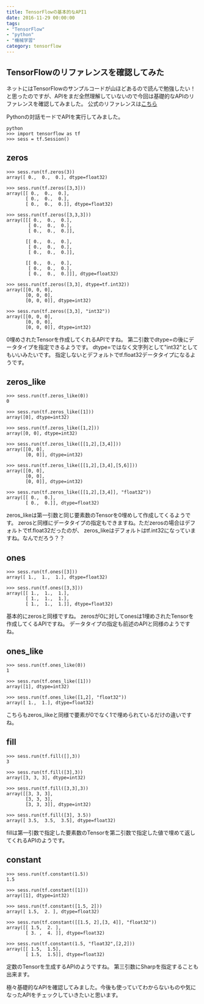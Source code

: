 ```yaml
---
title: TensorFlowの基本的なAPI1
date: 2016-11-29 00:00:00
tags:
- "TensorFlow"
- "python"
- "機械学習"
category: tensorflow
---
```

## TensorFlowのリファレンスを確認してみた

ネットにはTensorFlowのサンプルコードが山ほどあるので読んで勉強したい！と思ったのですが、APIをまだ全然理解していないので今回は基礎的なAPIのリファレンスを確認してみました。
公式のリファレンスは[こちら](https://www.tensorflow.org/api_docs/python/index.html)

Pythonの対話モードでAPIを実行してみました。

```
python
>>> import tensorflow as tf
>>> sess = tf.Session()
```

<!-- More -->

## zeros

```
>>> sess.run(tf.zeros(3))
array([ 0.,  0.,  0.], dtype=float32)

>>> sess.run(tf.zeros([3,3]))
array([[ 0.,  0.,  0.],
       [ 0.,  0.,  0.],
       [ 0.,  0.,  0.]], dtype=float32)

>>> sess.run(tf.zeros([3,3,3]))
array([[[ 0.,  0.,  0.],
        [ 0.,  0.,  0.],
        [ 0.,  0.,  0.]],

       [[ 0.,  0.,  0.],
        [ 0.,  0.,  0.],
        [ 0.,  0.,  0.]],

       [[ 0.,  0.,  0.],
        [ 0.,  0.,  0.],
        [ 0.,  0.,  0.]]], dtype=float32)

>>> sess.run(tf.zeros([3,3], dtype=tf.int32))
array([[0, 0, 0],
       [0, 0, 0],
       [0, 0, 0]], dtype=int32)

>>> sess.run(tf.zeros([3,3], "int32"))
array([[0, 0, 0],
       [0, 0, 0],
       [0, 0, 0]], dtype=int32)
```

0埋めされたTensorを作成してくれるAPIですね。
第二引数でdtype=の後にデータタイプを指定できるようです。
dtype=ではなく文字列として"int32"としてもいいみたいです。
指定しないとデフォルトでtf.float32データタイプになるようです。

## zeros_like

```
>>> sess.run(tf.zeros_like(0))
0

>>> sess.run(tf.zeros_like([1]))
array([0], dtype=int32)

>>> sess.run(tf.zeros_like([1,2]))
array([0, 0], dtype=int32)

>>> sess.run(tf.zeros_like([[1,2],[3,4]]))
array([[0, 0],
       [0, 0]], dtype=int32)

>>> sess.run(tf.zeros_like([[1,2],[3,4],[5,6]]))
array([[0, 0],
       [0, 0],
       [0, 0]], dtype=int32)

>>> sess.run(tf.zeros_like([[1,2],[3,4]], "float32"))
array([[ 0.,  0.],
       [ 0.,  0.]], dtype=float32)
```

zeros_likeは第一引数と同じ要素数のTensorを0埋めして作成してくるようです。
zerosと同様にデータタイプの指定もできますね。ただzerosの場合はデフォルトでtf.float32だったのが、
zeros_likeはデフォルトはtf.int32になっていますね。なんでだろう？？

## ones

```
>>> sess.run(tf.ones([3]))
array([ 1.,  1.,  1.], dtype=float32)

>>> sess.run(tf.ones([3,3]))
array([[ 1.,  1.,  1.],
       [ 1.,  1.,  1.],
       [ 1.,  1.,  1.]], dtype=float32)
```

基本的にzerosと同様ですね。
zerosが0に対してonesは1埋めされたTensorを作成してくるAPIですね。
データタイプの指定も前述のAPIと同様のようですね。

## ones_like

```
>>> sess.run(tf.ones_like(0))
1

>>> sess.run(tf.ones_like([1]))
array([1], dtype=int32)

>>> sess.run(tf.ones_like([1,2], "float32"))
array([ 1.,  1.], dtype=float32)
```

こちらもzeros_likeと同様で要素が0でなく1で埋められているだけの違いですね。

## fill

```
>>> sess.run(tf.fill([],3))
3

>>> sess.run(tf.fill([3],3))
array([3, 3, 3], dtype=int32)

>>> sess.run(tf.fill([3,3],3))
array([[3, 3, 3],
       [3, 3, 3],
       [3, 3, 3]], dtype=int32)

>>> sess.run(tf.fill([3], 3.5))
array([ 3.5,  3.5,  3.5], dtype=float32)
```

fillは第一引数で指定した要素数のTensorを第二引数で指定した値で埋めて返してくれるAPIのようです。


## constant
```
>>> sess.run(tf.constant(1.5))
1.5

>>> sess.run(tf.constant([1]))
array([1], dtype=int32)

>>> sess.run(tf.constant([1.5, 2]))
array([ 1.5,  2. ], dtype=float32)

>>> sess.run(tf.constant([[1.5, 2],[3, 4]], "float32"))
array([[ 1.5,  2. ],
       [ 3. ,  4. ]], dtype=float32)
       
>>> sess.run(tf.constant(1.5, "float32",[2,2]))
array([[ 1.5,  1.5],
       [ 1.5,  1.5]], dtype=float32)
```

定数のTensorを生成するAPIのようですね。
第三引数にSharpを指定することも出来ます。

極々基礎的なAPIを確認してみました。今後も使っていてわからないものや気になったAPIをチェックしていきたいと思います。
